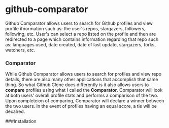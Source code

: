 # github-comparator

Github Comparator allows users to search for Github profiles and view profile ifnormation such as: the user's repos, stargazers, followers, following, etc. User's can select a repo listed on the profile and then are redirected to a page which contains information regarding that repo such as: languages used, date created, date of last update, stargazers, forks, watchers, etc.

### Comparator
While Github Comparator allows users to search for profiles and view repo details, there are also many other applications that accomplish that same thing. So what Github Clone does differently is it also allows users to **compare** profiles using what I called the
**Comparator**. Comparator will look at both users' overall profile stats and performs a comparison of the two. Upon completeion
of comparing, Comparator will declare a winner between the two users. In the event of profiles having an equal score, a tie will be decalred.

###Installation
